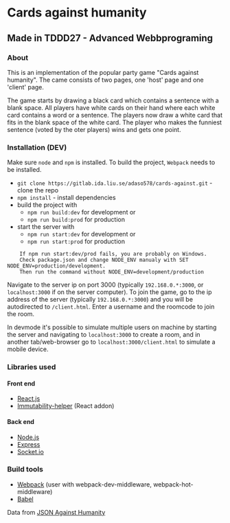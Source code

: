 # Cards against humanity
## Made in TDDD27 - Advanced Webbprograming

### About
This is an implementation of the popular party game "Cards against humanity".
The came consists of two pages, one 'host' page and one 'client' page.

The game starts by drawing a black card which contains a sentence with a blank space.
All players have white cards on their hand where each white card contains a word or a sentence.
The players now draw a white card that fits in the blank space of the white card.
The player who makes the funniest sentence (voted by the oter players) wins and gets one point.

### Installation (DEV)
Make sure `node` and `npm` is installed. To build the project, `Webpack` needs to be installed.

* `git clone https://gitlab.ida.liu.se/adaso578/cards-against.git` - clone the repo
* `npm install` - install dependencies
* build the project with
	* `npm run build:dev` for development or
	* `npm run build:prod` for production
* start the server with 
	* `npm run start:dev` for development or
	* `npm run start:prod` for production

```
	If npm run start:dev/prod fails, you are probably on Windows.
	Check package.json and change NODE_ENV manualy with SET NODE_ENV=production/development.
	Then run the command without NODE_ENV=development/production
```

Navigate to the server ip on port 3000 (typically `192.168.0.*:3000`, or `localhost:3000` if on the server computer).
To join the game, go to the ip address of the server (typically `192.168.0.*:3000`) and you will be
autodirected to `/client.html`. Enter a username and the roomcode to join the room.

In devmode it's possible to simulate multiple users on machine by starting the server and
navigating to `localhost:3000` to create a room, and in another tab/web-browser go to `localhost:3000/client.html` 
to simulate a mobile device.

### Libraries used
#### Front end
* [React.js](https://facebook.github.io/react/)
* [Immutability-helper](https://github.com/kolodny/immutability-helper) (React addon)

#### Back end
* [Node.js](https://nodejs.org/)
* [Express](https://expressjs.com/)
* [Socket.io](https://socket.io/)
  
### Build tools
* [Webpack](https://webpack.github.io/) (user with webpack-dev-middleware, webpack-hot-middleware)
* [Babel](https://babeljs.io/)

Data from [JSON Against Humanity](https://www.crhallberg.com/cah/json/)
